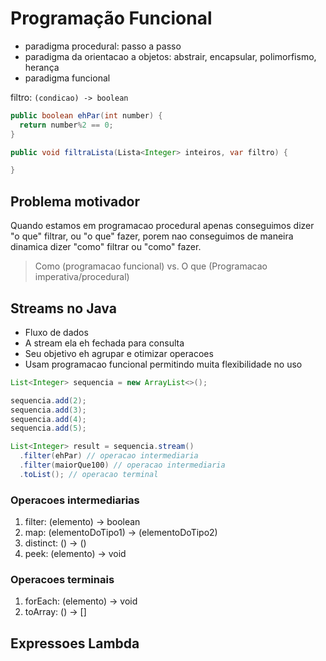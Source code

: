# Programação Funcional

- paradigma procedural: passo a passo
- paradigma da orientacao a objetos: abstrair, encapsular, polimorfismo, herança
- paradigma funcional

filtro: `(condicao) -> boolean`

```java
public boolean ehPar(int number) {
  return number%2 == 0;
}

public void filtraLista(Lista<Integer> inteiros, var filtro) {

}
```

## Problema motivador

Quando estamos em programacao procedural apenas conseguimos dizer "o que" filtrar, ou "o que" fazer, porem nao conseguimos de maneira dinamica dizer "como" filtrar ou "como" fazer.

> Como (programacao funcional) vs. O que (Programacao imperativa/procedural)

## Streams no Java

- Fluxo de dados
- A stream ela eh fechada para consulta
- Seu objetivo eh agrupar e otimizar operacoes
- Usam programacao funcional permitindo muita flexibilidade no uso

```java
List<Integer> sequencia = new ArrayList<>();

sequencia.add(2);
sequencia.add(3);
sequencia.add(4);
sequencia.add(5);

List<Integer> result = sequencia.stream()
  .filter(ehPar) // operacao intermediaria
  .filter(maiorQue100) // operacao intermediaria
  .toList(); // operacao terminal
```

### Operacoes intermediarias

1. filter: (elemento) -> boolean
2. map: (elementoDoTipo1) -> (elementoDoTipo2)
3. distinct: () -> ()
4. peek: (elemento) -> void

### Operacoes terminais

1. forEach: (elemento) -> void
2. toArray: () -> []

## Expressoes Lambda
